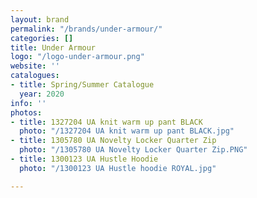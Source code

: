 ```yaml
---
layout: brand
permalink: "/brands/under-armour/"
categories: []
title: Under Armour
logo: "/logo-under-armour.png"
website: ''
catalogues:
- title: Spring/Summer Catalogue
  year: 2020
info: ''
photos:
- title: 1327204 UA knit warm up pant BLACK
  photo: "/1327204 UA knit warm up pant BLACK.jpg"
- title: 1305780 UA Novelty Locker Quarter Zip
  photo: "/1305780 UA Novelty Locker Quarter Zip.PNG"
- title: 1300123 UA Hustle Hoodie
  photo: "/1300123 UA Hustle hoodie ROYAL.jpg"

---
```

